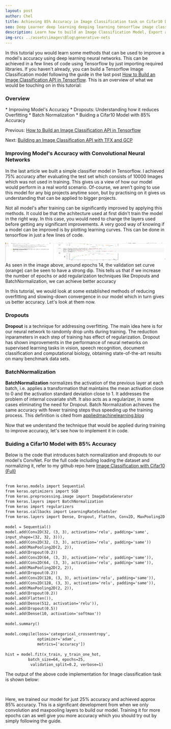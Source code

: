 ```yaml
---
layout: post
author: Chel
title: Achieving 85% Accuracy in Image Classification task on Cifar10 Dataset with Keras Convolutional Neural Networks in Deep Learning
seo: Deep Learner deep learning deeping learning tensorflow image classification computer vision embeddings convolutional neural networks
description: Learn how to build an Image Classification Model, Export as an API that can be deployed as back-end to a Web Application for Classification problems. In this tutuorial we go over all the steps required to build an Image Classify using the popular Cifar 10 and Cifar 100 datasets.
img-src: ../assets\images\Blog\generative-nets
---
```


In this tutorial you would learn some methods that can be used to improve a model's accuracy using deep learning neural networks. This can be achieved in a few lines of code using Tensorflow by just importing required libraries. If you haven't already, you can build a Tensorflow Image Classification model following the guide in the last post <a href="">How to Build an Image Classification API in Tensorflow</a>. This is an overview of what we would be touching on in this tutorial:

<h3>Overview</h3>
* Improving Model's Accuracy
* Dropouts: Understanding how it reduces Overfitting
* Batch Normalization
* Buiding a Cifar10 Model with 85% Accuracy

Previous: <a href="">How to Build an Image Classification API in Tensorflow</a>

Next: <a href="">Building an Image Classification API with TFX and GCP </a>


<h3>Improving Model's Accuracy with Convolutional Neural Networks</h3>

In the last article we built a simple classifier model in Tensorflow. I achieved 75% accuracy after evaluating the test set which consists of 10000 Images which was not used in training. This gives us a view of how our model would perform in a real world scenario. Of-course, we aren't going to use this model for any big projects anytime soon, but by practising on it gives us understanding that can be applied to bigger projects. 

Not all model's after training can be significantly improved by applying this methods. It could be that the achitecture used at first didn't train the model in the right way. In this case, you would need to change the layers used before getting any significant improvements. A very good way of knowing if a model can be improved is by plotting learning curves. This can be done in tensorflow in just a few lines of code. 

<img src="/assets/images/Blog/Blog-img/learning-curves-cifar10-dataset.webp" class="img-fluid" alt="Learning Curves Of Cifar10" width="100%" height="60vh">
As seen in the image above, around epochs 14, the validation set curve (orange) can be seen to have a strong dip. This tells us that if we increase the number of epochs or add regularization techniques like Dropouts and BatchNormalization, we can achieve better accuracy

In this tutorial, we would look at some established methods of reducing overfitting and slowing-down convergence in our model which in turn gives us better accuracy. Let's look at them now.


<h3>Dropouts</h3>
<b>Dropout</b> is a technique for addressing overfitting. The main idea here is for our neural network to randomly drop units during training. The reduction inparameters in each step of training has effect of regularization. Dropout has shown improvements in the performance of neural networks on supervised learning tasks in vision, speech recognition, document classification and computational biology, obtaining state-of-the-art results on many benchmark data sets.

<h3>BatchNormalization</h3>
<b>BatchNormalization</b> normalizes the activation of the previous layer at each batch, i.e. applies a transformation that maintains the mean activation close to 0 and the activation standard deviation close to 1. It addresses the problem of internal covariate shift. It also acts as a regularizer, in some cases eliminating the need for Dropout. Batch Normalization achieves the same accuracy with fewer training steps thus speeding up the training process. This definition is cited from <a href="https://appliedmachinelearning.blog/2018/03/24/achieving-90-accuracy-in-object-recognition-task-on-cifar-10-dataset-with-keras-convolutional-neural-networks/">appliedmachinelearning.blog</a>


Now that we understand the technique that would be applied during training to improve accuracy, let's see how to implement it in code.


<h3>Buiding a Cifar10 Model with 85% Accuracy</h3>

Below is the code that introduces batch normalization and dropouts to our model's ConvNet. For the full code including loading the dataset and normalizing it, refer to my github repo here <a href="">Image Classification with Cifar10 (Full) </a>

<pre><code>
from keras.models import Sequential
from keras.optimizers import SGD
from keras.preprocessing.image import ImageDataGenerator
from keras.layers import BatchNormalization
from keras import regularizers
from keras.callbacks import LearningRateScheduler
from keras.layers import Dense, Dropout, Flatten, Conv2D, MaxPooling2D

model = Sequential()
model.add(Conv2D(32, (3, 3), activation='relu', padding='same', input_shape=(32, 32, 3))),
model.add(Conv2D(32, (3, 3), activation='relu', padding='same'))
model.add(MaxPooling2D(2, 2)),
model.add(Dropout(0.2))
model.add(Conv2D(64, (3, 3), activation='relu', padding='same')),
model.add(Conv2D(64, (3, 3), activation='relu', padding='same')),
model.add(MaxPooling2D(2, 2)),
model.add(Dropout(0.2))
model.add(Conv2D(128, (3, 3), activation='relu', padding='same')),
model.add(Conv2D(128, (3, 3), activation='relu', padding='same')),
model.add(MaxPooling2D(2, 2)),
model.add(Dropout(0.2))
model.add(Flatten()),
model.add(Dense(512, activation='relu')),
model.add(Dropout(0.5))
model.add(Dense(10, activation='softmax'))

model.summary()

model.compile(loss='categorical_crossentropy',
              optimizer='adam',
              metrics=['accuracy'])

hist = model.fit(x_train, y_train_one_hot, 
          batch_size=64, epochs=25, 
           validation_split=0.2, verbose=1)
</code></pre>

The output of the above code implementation for Image classification task is shown below:

<img src="">

Here, we trained our model for just 25% accuracy and achieved approx 85% accuracy. This is a significant development from when we only convolution and maxpooling layers to build our model. Training it for more epochs can as well give you more accuracy which you should try out by simply following the guide.
